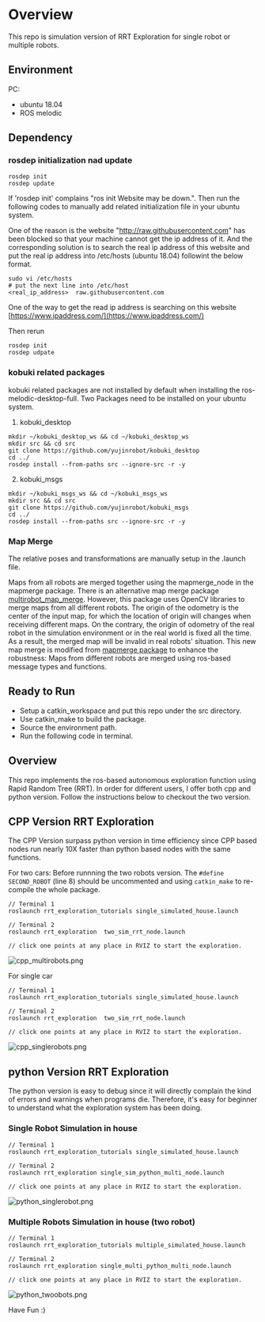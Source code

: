 # Overview

This repo is simulation version of RRT Exploration for single robot or multiple robots.


## Environment
PC: 
- ubuntu 18.04
- ROS melodic


## Dependency

### rosdep initialization nad update
```
rosdep init
rosdep update
```
If 'rosdep init' complains "ros init Website may be down.". Then run the following codes to manually add related initialization file in your ubuntu system.

One of the reason is the website "http://raw.githubusercontent.com" has been blocked so that your machine cannot get the ip address of it. And the corresponding solution is to search the real ip address of this website and put the real ip address into /etc/hosts (ubuntu 18.04) followint the below format.

```
sudo vi /etc/hosts
# put the next line into /etc/host
<real_ip_address>  raw.githubusercontent.com
```

One of the way to get the read ip address is searching on this website [https://www.ipaddress.com/](https://www.ipaddress.com/) 


Then rerun 
```
rosdep init
rosdep udpate
```

### kobuki related packages
kobuki related packages are not installed by default when installing the ros-melodic-desktop-full.
Two Packages need to be installed on your ubuntu system.
1. kobuki_desktop
```
mkdir ~/kobuki_desktop_ws && cd ~/kobuki_desktop_ws
mkdir src && cd src
git clone https://github.com/yujinrobot/kobuki_desktop
cd ../
rosdep install --from-paths src --ignore-src -r -y
```
2. kobuki_msgs
```
mkdir ~/kobuki_msgs_ws && cd ~/kobuki_msgs_ws
mkdir src && cd src
git clone https://github.com/yujinrobot/kobuki_msgs
cd ../
rosdep install --from-paths src --ignore-src -r -y
```

### Map Merge
The relative poses and transformations are manually setup in the .launch file. 

Maps from all robots are merged together using the mapmerge_node in the mapmerge package. There is an alternative map merge package [multirobot_map_merge](https://github.com/hrnr/m-explore). However, this package uses OpenCV libraries to merge maps from all different robots. The origin of the odometry is the center of the input map, for which the location of origin will changes when receiving different maps. On the contrary, the origin of odometry of the real robot in the simulation environment or in the real world is fixed all the time. As a result, the merged map will be invalid in real robots' situation. This new map merge is modified from [mapmerge package](https://github.com/donghl17/RRT-Github-Test) to enhance the robustness: Maps from different robots are merged using ros-based message types and functions. 


## Ready to Run 
- Setup a catkin_workspace and put this repo under the src directory.
- Use catkin_make to build the package.
- Source the environment path.
- Run the following code in terminal.


## Overview
This repo implements the ros-based autonomous exploration function using Rapid Random Tree (RRT). In order for different users, I offer both cpp and python version. Follow the instructions below to checkout the two version.


## CPP Version RRT Exploration
The CPP Version surpass python version in time efficiency since CPP based nodes run nearly 10X faster than python based nodes with the same functions.

For two cars: Before runnning the two robots version. The ```#define SECOND_ROBOT``` (line 8) should be uncommented and using ```catkin_make``` to re-compile the whole package.

```
// Terminal 1
roslaunch rrt_exploration_tutorials single_simulated_house.launch

// Terminal 2
roslaunch rrt_exploration  two_sim_rrt_node.launch 

// click one points at any place in RVIZ to start the exploration.
```
![cpp_multirobots.png](https://github.com/JianmingTONG/multirobot_rrt_exploration/tree/master/RRT_Simulation/image/cpp_two_robots.png)


For single car
```
// Terminal 1
roslaunch rrt_exploration_tutorials single_simulated_house.launch

// Terminal 2
roslaunch rrt_exploration  two_sim_rrt_node.launch 

// click one points at any place in RVIZ to start the exploration.
```
![cpp_singlerobots.png](https://github.com/JianmingTONG/multirobot_rrt_exploration/tree/master/RRT_Simulation/image/cpp_one_robot.png)

## python Version RRT Exploration
The python version is easy to debug since it will directly complain the kind of errors and warnings when programs die. Therefore, it's easy for beginner to understand what the exploration system has been doing.

### Single Robot Simulation in house
```
// Terminal 1
roslaunch rrt_exploration_tutorials single_simulated_house.launch

// Terminal 2
roslaunch rrt_exploration single_sim_python_multi_node.launch

// click one points at any place in RVIZ to start the exploration.
```
![python_singlerobot.png](https://github.com/JianmingTONG/multirobot_rrt_exploration/tree/master/RRT_Simulation/image/python_one_robot.png)


### Multiple Robots Simulation in house (two robot)
```
// Terminal 1
roslaunch rrt_exploration_tutorials multiple_simulated_house.launch

// Terminal 2
roslaunch rrt_exploration single_multi_python_multi_node.launch

// click one points at any place in RVIZ to start the exploration.
```
![python_twoobots.png](https://github.com/JianmingTONG/multirobot_rrt_exploration/tree/master/RRT_Simulation/image/python_two_robots.png)


Have Fun :)
